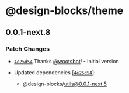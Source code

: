 # @design-blocks/theme

## 0.0.1-next.8

### Patch Changes

- [`4e25d54`](https://github.com/wootsbot/design-blocks/commit/4e25d54baedb5e8c820da9eb15b96146379edd04) Thanks
  [@wootsbot](https://github.com/wootsbot)! - Initial version

- Updated dependencies
  [[`4e25d54`](https://github.com/wootsbot/design-blocks/commit/4e25d54baedb5e8c820da9eb15b96146379edd04)]:
  - @design-blocks/utils@0.0.1-next.5

